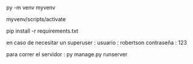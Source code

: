 py -m venv myvenv


myvenv/scripts/activate


pip install -r requirements.txt

en caso de necesitar un superuser :
usuario : robertson
contraseña : 123

para correr el servidor :
py manage.py runserver
